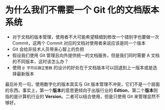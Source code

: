 # 为什么我们不需要一个 Git 化的文档版本系统

- 对于文档的版本管理，使用者不大可能希望精细到修改一个错别字也要做一次 Commit，这两个 Commit 对应的文档对使用者来说应该是同一个版本
- Git 会给非技术人员带来心智上的负担
- 假设我们使用 Git 管理且向外提供统一的文档服务，但是我们同时需要 A 文档的不同版本，这时该怎么办？
- 使用 `@ 字符后跟正整数` 的设计的好处在于文档版本可以回退到上一版本或是选择最新版本

最后补充一句，使用数字化的版本其实与 Git 版本管理不冲突，它们不是一个层面的东西。事实上，第一个**版本**的意思更倾向于出版行业的 **Edtion**，第二个**版本**则指的是计算机行业的 **Version**。二者可以结合使用，但是只使用 Git 来管理显然不够好。
